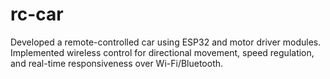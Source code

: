 # rc-car
Developed a remote-controlled car using ESP32 and motor driver modules. Implemented wireless control for directional movement, speed regulation, and real-time responsiveness over Wi-Fi/Bluetooth.
